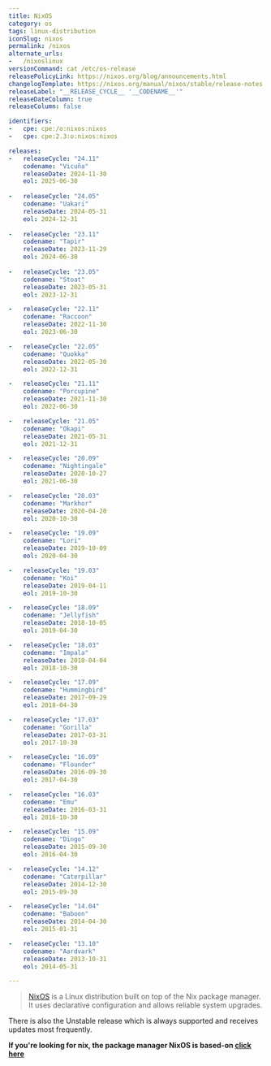 ```yaml
---
title: NixOS
category: os
tags: linux-distribution
iconSlug: nixos
permalink: /nixos
alternate_urls:
-   /nixoslinux
versionCommand: cat /etc/os-release
releasePolicyLink: https://nixos.org/blog/announcements.html
changelogTemplate: https://nixos.org/manual/nixos/stable/release-notes.html#sec-release-__RELEASE_CYCLE__
releaseLabel: "__RELEASE_CYCLE__ '__CODENAME__'"
releaseDateColumn: true
releaseColumn: false

identifiers:
-   cpe: cpe:/o:nixos:nixos
-   cpe: cpe:2.3:o:nixos:nixos

releases:
-   releaseCycle: "24.11"
    codename: "Vicuña"
    releaseDate: 2024-11-30
    eol: 2025-06-30
    
-   releaseCycle: "24.05"
    codename: "Uakari"
    releaseDate: 2024-05-31
    eol: 2024-12-31
    
-   releaseCycle: "23.11"
    codename: "Tapir"
    releaseDate: 2023-11-29
    eol: 2024-06-30
    
-   releaseCycle: "23.05"
    codename: "Stoat"
    releaseDate: 2023-05-31
    eol: 2023-12-31

-   releaseCycle: "22.11"
    codename: "Raccoon"
    releaseDate: 2022-11-30
    eol: 2023-06-30

-   releaseCycle: "22.05"
    codename: "Quokka"
    releaseDate: 2022-05-30
    eol: 2022-12-31

-   releaseCycle: "21.11"
    codename: "Porcupine"
    releaseDate: 2021-11-30
    eol: 2022-06-30

-   releaseCycle: "21.05"
    codename: "Okapi"
    releaseDate: 2021-05-31
    eol: 2021-12-31

-   releaseCycle: "20.09"
    codename: "Nightingale"
    releaseDate: 2020-10-27
    eol: 2021-06-30

-   releaseCycle: "20.03"
    codename: "Markhor"
    releaseDate: 2020-04-20
    eol: 2020-10-30

-   releaseCycle: "19.09"
    codename: "Lori"
    releaseDate: 2019-10-09
    eol: 2020-04-30

-   releaseCycle: "19.03"
    codename: "Koi"
    releaseDate: 2019-04-11
    eol: 2019-10-30

-   releaseCycle: "18.09"
    codename: "Jellyfish"
    releaseDate: 2018-10-05
    eol: 2019-04-30

-   releaseCycle: "18.03"
    codename: "Impala"
    releaseDate: 2018-04-04
    eol: 2018-10-30

-   releaseCycle: "17.09"
    codename: "Hummingbird"
    releaseDate: 2017-09-29
    eol: 2018-04-30

-   releaseCycle: "17.03"
    codename: "Gorilla"
    releaseDate: 2017-03-31
    eol: 2017-10-30

-   releaseCycle: "16.09"
    codename: "Flounder"
    releaseDate: 2016-09-30
    eol: 2017-04-30

-   releaseCycle: "16.03"
    codename: "Emu"
    releaseDate: 2016-03-31
    eol: 2016-10-30

-   releaseCycle: "15.09"
    codename: "Dingo"
    releaseDate: 2015-09-30
    eol: 2016-04-30

-   releaseCycle: "14.12"
    codename: "Caterpillar"
    releaseDate: 2014-12-30
    eol: 2015-09-30

-   releaseCycle: "14.04"
    codename: "Baboon"
    releaseDate: 2014-04-30
    eol: 2015-01-31

-   releaseCycle: "13.10"
    codename: "Aardvark"
    releaseDate: 2013-10-31
    eol: 2014-05-31

---
```


> [NixOS](https://nixos.org/) is a Linux distribution built on top of the Nix package manager.
> It uses declarative configuration and allows reliable system upgrades.

There is also the Unstable release which is always supported and receives updates most frequently.

**If you're looking for nix, the package manager NixOS is based-on [click here](/nix)**
